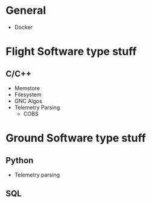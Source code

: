 # General
* Docker


# Flight Software type stuff
## C/C++
* Memstore
* Filesystem
* GNC Algos
* Telemetry Parsing
    * COBS

    
# Ground Software type stuff
## Python
* Telemetry parsing

## SQL

